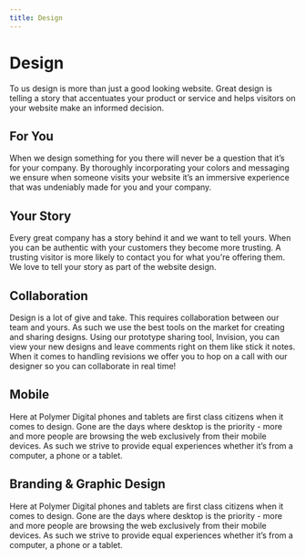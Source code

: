 ```yaml
---
title: Design
---
```


# Design

<span class="leadin">To us design is more than just a good looking website. Great design is telling a story that accentuates your product or service and helps visitors on your website make an informed decision.</span>

## For You

When we design something for you there will never be a question that it’s for your company. By thoroughly incorporating your colors and messaging we ensure when someone visits your website it’s an immersive experience that was undeniably made for you and your company. 

## Your Story

Every great company has a story behind it and we want to tell yours. When you can be authentic with your customers they become more trusting. A trusting visitor is more likely to contact you for what you're offering them. We love to tell your story as part of the website design.

## Collaboration

Design is a lot of give and take. This requires collaboration between our team and yours. As such we use the best tools on the market for creating and sharing designs. Using our prototype sharing tool, Invision, you can view your new designs and leave comments right on them like stick it notes. When it comes to handling revisions we offer you to hop on a call with our designer so you can collaborate in real time!

## Mobile

Here at Polymer Digital phones and tablets are first class citizens when it comes to design. Gone are the days where desktop is the priority - more and more people are browsing the web exclusively from their mobile devices. As such we strive to provide equal experiences whether it’s from a computer, a phone or a tablet. 

## Branding & Graphic Design

Here at Polymer Digital phones and tablets are first class citizens when it comes to design. Gone are the days where desktop is the priority - more and more people are browsing the web exclusively from their mobile devices. As such we strive to provide equal experiences whether it’s from a computer, a phone or a tablet. 